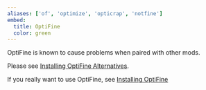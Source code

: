 ```yaml
---
aliases: ['of', 'optimize', 'opticrap', 'notfine']
embed:
  title: OptiFine
  color: green
---
```


OptiFine is known to cause problems when paired with other mods.

Please see [Installing OptiFine Alternatives](https://prismlauncher.org/wiki/getting-started/install-of-alternatives/).

If you really want to use OptiFine, see [Installing OptiFine](https://prismlauncher.org/wiki/getting-started/installing-optifine/)
